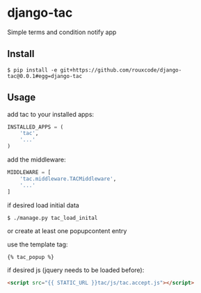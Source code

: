 # django-tac

Simple terms and condition notify app  


## Install  
```shell
$ pip install -e git+https://github.com/rouxcode/django-tac@0.0.1#egg=django-tac  
```  

## Usage  
add tac to your installed apps:  
```python
INSTALLED_APPS = (
    'tac',
    '...'
)
```  

add the middleware:  
```python
MIDDLEWARE = [
    'tac.middleware.TACMiddleware',
    '...'
]
````

if desired load initial data  
```shell
$ ./manage.py tac_load_inital
```
or create at least one popupcontent entry  

use the template tag:
```html
{% tac_popup %}
```

if desired js (jquery needs to be loaded before):  
```html
<script src="{{ STATIC_URL }}tac/js/tac.accept.js"></script>
```
